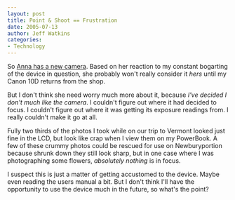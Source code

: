 ```yaml
---
layout: post
title: Point & Shoot == Frustration
date: 2005-07-13
author: Jeff Watkins
categories:
- Technology
---
```


So [Anna has a new camera][1]. Based on her reaction to my constant bogarting
of the device in question, she probably won't really consider it _hers_ until
my Canon 10D returns from the shop.

But I don't think she need worry much more about it, because _I've decided I
don't much like the camera_. I couldn't figure out where it had decided to
focus. I couldn't figure out where it was getting its exposure readings from.
I really couldn't make it go at all.

Fully two thirds of the photos I took while on our trip to Vermont looked just
fine in the LCD, but look like crap when I view them on my PowerBook. A few of
these crummy photos could be rescued for use on Newburyportion because shrunk
down they still look sharp, but in one case where I was photographing some
flowers, _absolutely nothing_ is in focus.

I suspect this is just a matter of getting accustomed to the device. Maybe
even reading the users manual a bit. But I don't think I'll have the
opportunity to use the device much in the future, so what's the point?

[1]: /2005/06/annas-new-camera

